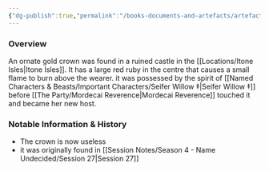 ```yaml
---
{"dg-publish":true,"permalink":"/books-documents-and-artefacts/artefacts/the-crown-of-the-lost/","tags":["Artefact"],"noteIcon":"","created":"2024-12-23T16:50:26.558+00:00","updated":"2024-12-23T18:16:41.960+00:00"}
---
```



### Overview
An ornate gold crown was found in a ruined castle in the [[Locations/Itone Isles\|Itone Isles]]. It has a large red ruby in the centre that causes a small flame to burn above the wearer. it was possessed by the spirit of [[Named Characters & Beasts/Important Characters/Seifer Willow ‡\|Seifer Willow ‡]] before [[The Party/Mordecai Reverence\|Mordecai Reverence]] touched it and became her new host. 

### Notable Information & History 
- The crown is now useless 
- it was originally found in [[Session Notes/Season 4 - Name Undecided/Session 27\|Session 27]]